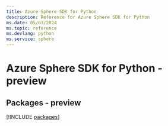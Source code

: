 ```yaml
---
title: Azure Sphere SDK for Python
description: Reference for Azure Sphere SDK for Python
ms.date: 05/03/2024
ms.topic: reference
ms.devlang: python
ms.service: sphere
---
```

# Azure Sphere SDK for Python - preview
## Packages - preview
[!INCLUDE [packages](sphere-index.md)]